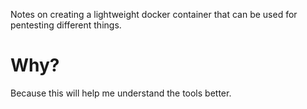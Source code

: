 Notes on creating a lightweight docker container that can be used for pentesting different things.

# Why?

Because this will help me understand the tools better. 